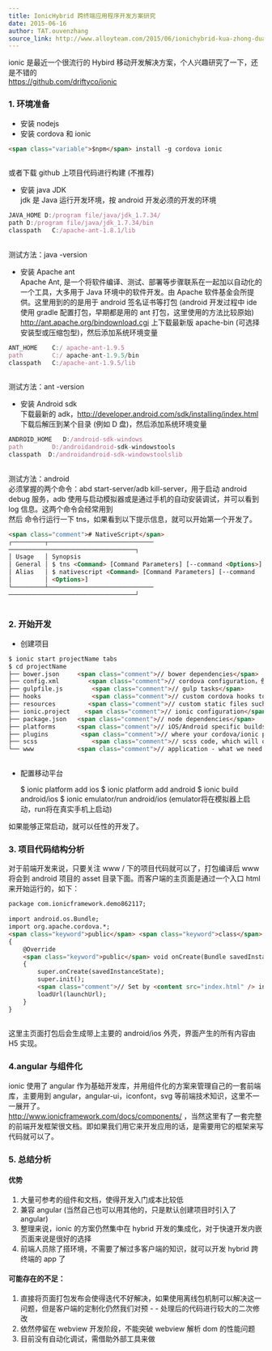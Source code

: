 ```yaml
---
title: IonicHybrid 跨终端应用程序开发方案研究
date: 2015-06-16
author: TAT.ouvenzhang
source_link: http://www.alloyteam.com/2015/06/ionichybrid-kua-zhong-duan-ying-yong-cheng-xu-kai-fa-fang-an-yan-jiu/
---
```


<!-- {% raw %} - for jekyll -->

ionic 是最近一个很流行的 Hybird 移动开发解决方案，个人兴趣研究了一下，还是不错的  
<https://github.com/driftyco/ionic>

### 1. 环境准备

-   安装 nodejs
-   安装 cordova 和 ionic

```html
<span class="variable">$npm</span> install -g cordova ionic
 
```

或者下载 github 上项目代码进行构建 (不推荐)

-   安装 java JDK  
    jdk 是 Java 运行开发环境，按 android 开发必须的开发的环境

```javascript
JAVA_HOME D:/program file/java/jdk_1.7.34/
path D:/program file/java/jdk_1.7.34/bin
classpath   C:/apache-ant-1.8.1/lib
 
```

测试方法：java -version

-   安装 Apache ant  
    Apache Ant, 是一个将软件编译、测试、部署等步骤联系在一起加以自动化的一个工具，大多用于 Java 环境中的软件开发。由 Apache 软件基金会所提供。这里用到的的是用于 android 签名证书等打包 (android 开发过程中 ide 使用 gradle 配置打包，早期都是用的 ant 打包，这里使用的方法比较原始)  
    <http://ant.apache.org/bindownload.cgi> 上下载最新版 apache-bin (可选择安装型或压缩包型)，然后添加系统环境变量

```javascript
ANT_HOME    C:/ apache-ant-1.9.5
path        C:/ apache-ant-1.9.5/bin
classpath   C:/apache-ant-1.9.5/lib
 
```

测试方法：ant -version

-   安装 Android sdk  
    下载最新的 adk，<http://developer.android.com/sdk/installing/index.html> 下载后解压到某个目录 (例如 D 盘)，然后添加系统环境变量

```javascript
ANDROID_HOME   D:/android-sdk-windows
path        D:/androidandroid-sdk-windowstools
classpath  D:/androidandroid-sdk-windowstoolslib
 
```

测试方法：android  
必须掌握的两个命令：abd start-server/adb kill-server，用于启动 android debug 服务，adb 使用与启动模拟器或是通过手机的自动安装调试，并可以看到 log 信息。这两个命令会经常用到  
然后 命令行运行一下 tns，如果看到以下提示信息，就可以开始第一个开发了。

```html
<span class="comment"># NativeScript</span>
┌─────────┬─────────────────────────────
───────────────────────────────────┐
│ Usage   │ Synopsis                                                       │
│ General │ $ tns <Command> [Command Parameters] [--command <Options>]     │
│ Alias   │ $ nativescript <Command> [Command Parameters] [--command       │
│         │ <Options>]                                                     │
└─────────┴─────────────────────────────
───────────────────────────────────┘
 
```

### 2. 开始开发

-   创建项目

```html
$ ionic start projectName tabs
$ cd projectName
├── bower.json     <span class="comment">// bower dependencies</span>
├── config.xml        <span class="comment">// cordova configuration，例如标题和入口页面</span>
├── gulpfile.js        <span class="comment">// gulp tasks</span>
├── hooks              <span class="comment">// custom cordova hooks to execute on specific commands</span>
├── resources         <span class="comment">// custom static files such as icon</span>
├── ionic.project    <span class="comment">// ionic configuration</span>
├── package.json   <span class="comment">// node dependencies</span>
├── platforms      <span class="comment">// iOS/Android specific builds will reside here</span>
├── plugins         <span class="comment">// where your cordova/ionic plugins will be installed</span>
├── scss               <span class="comment">// scss code, which will output to www/css/</span>
└── www            <span class="comment">// application - what we need pay attention。JS code and libs, CSS, images, etc.</span>
 
```

-   配置移动平台


    $ ionic platform add ios
    $ ionic platform add android
    $ ionic build android/ios
    $ ionic emulator/run android/ios (emulator将在模拟器上启动，run将在真实手机上启动)
     

如果能够正常启动，就可以任性的开发了。

### 3. 项目代码结构分析

对于前端开发来说，只要关注 www / 下的项目代码就可以了，打包编译后 www 将会到 android 项目的 asset 目录下面。而客户端的主页面是通过一个入口 html 来开始运行的，如下：

```html
package com.ionicframework.demo862117;
 
import android.os.Bundle;
import org.apache.cordova.*;
<span class="keyword">public</span> <span class="keyword">class</span> MainActivity <span class="keyword">extends</span> CordovaActivity
{
    @Override
    <span class="keyword">public</span> void onCreate(Bundle savedInstanceState)
    {
        super.onCreate(savedInstanceState);
        super.init();
        <span class="comment">// Set by <content src="index.html" /> in config.xml</span>
        loadUrl(launchUrl);
    }
}
 
```

这里主页面打包后会生成带上主要的 android/ios 外壳，界面产生的所有内容由 H5 实现。

### 4.angular 与组件化

ionic 使用了 angular 作为基础开发库，并用组件化的方案来管理自己的一套前端库，主要用到 angular，angular-ui，iconfont，svg 等前端技术知识，这里不一一展开了。  
<http://www.ionicframework.com/docs/components/> ，当然这里有了一套完整的前端开发框架很文档。即如果我们用它来开发应用的话，是需要用它的框架来写代码就可以了。

### 5. 总结分析

#### 优势

1.  大量可参考的组件和文档，使得开发入门成本比较低
2.  兼容 angular (当然自己也可以用其他的，只是默认创建项目时引入了 angular)
3.  整理来说，ionic 的方案仍然集中在 hybrid 开发的集成化，对于快速开发内嵌页面来说是很好的选择
4.  前端人员除了搭环境，不需要了解过多客户端的知识，就可以开发 hybrid 跨终端的 app 了

#### 可能存在的不足：

1.  直接将页面打包发布会使得迭代不好解决，如果使用离线包机制可以解决这一问题，但是客户端的定制化仍然我们对预 - - 处理后的代码进行较大的二次修改
2.  依然停留在 webview 开发阶段，不能突破 webview 解析 dom 的性能问题
3.  目前没有自动化调试，需借助外部工具来做

<!-- {% endraw %} - for jekyll -->